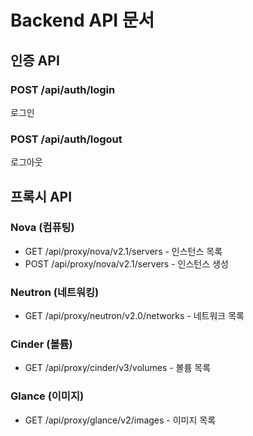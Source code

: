 # Backend API 문서

## 인증 API

### POST /api/auth/login
로그인

### POST /api/auth/logout  
로그아웃

## 프록시 API

### Nova (컴퓨팅)
- GET /api/proxy/nova/v2.1/servers - 인스턴스 목록
- POST /api/proxy/nova/v2.1/servers - 인스턴스 생성

### Neutron (네트워킹)
- GET /api/proxy/neutron/v2.0/networks - 네트워크 목록

### Cinder (볼륨)
- GET /api/proxy/cinder/v3/volumes - 볼륨 목록

### Glance (이미지)
- GET /api/proxy/glance/v2/images - 이미지 목록
